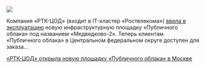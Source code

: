 <!--2025-05-26 12:24:32-->
<div class="yb">
  <div class="rss habr"><img src="https://habrastorage.org/getpro/habr/upload_files/fa8/ea3/f7f/fa8ea3f7fe46ee4fb08450ecd3b94341.jpg" /><p>Компания «РТК-ЦОД» (входит в IT-кластер «Ростелекома») <a href="https://www.company.rt.ru/press/news/d473293/?backurl=/press/" rel="noopener noreferrer nofollow">ввела в эксплуатацию</a> новую инфраструктурную площадку «Публичного облака» под названием «Медведково-2». Теперь клиентам «Публичного облака» в Центральном федеральном округе доступен для заказа... <p class="titl"><a href="https://habr.com/ru/news/912902/?utm_source=habrahabr&utm_medium=rss&utm_campaign=912902">«РТК-ЦОД» открыла новую площадку «Публичного облака» в Москве</a></p></div>
</div>
